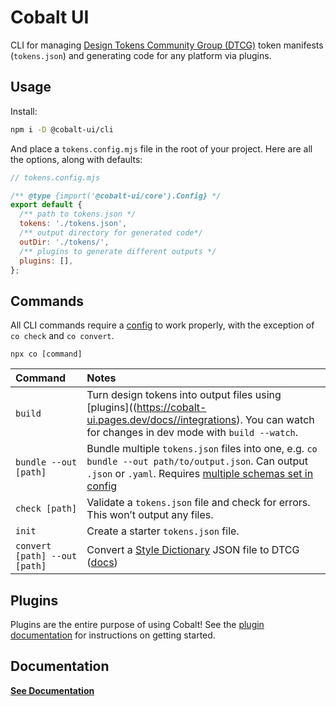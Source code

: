 # Cobalt UI

CLI for managing [Design Tokens Community Group (DTCG)](https://designtokens.org) token manifests (`tokens.json`) and generating code for any platform via plugins.

## Usage

Install:

```bash
npm i -D @cobalt-ui/cli
```

And place a `tokens.config.mjs` file in the root of your project. Here are all the options, along with defaults:

```js
// tokens.config.mjs

/** @type {import('@cobalt-ui/core').Config} */
export default {
  /** path to tokens.json */
  tokens: './tokens.json',
  /** output directory for generated code*/
  outDir: './tokens/',
  /** plugins to generate different outputs */
  plugins: [],
};
```

## Commands

All CLI commands require a [config](/docs/reference/config/) to work properly, with the exception of `co check` and `co convert`.

`npx co [command]`

| Command                       | Notes                                                                                                                                                                                                                                           |
| :---------------------------- | :---------------------------------------------------------------------------------------------------------------------------------------------------------------------------------------------------------------------------------------------- |
| `build`                       | Turn design tokens into output files using [plugins]((https://cobalt-ui.pages.dev/docs//integrations). You can watch for changes in dev mode with `build --watch`.                                                                              |
| `bundle --out [path]`         | Bundle multiple `tokens.json` files into one, e.g. `co bundle --out path/to/output.json`. Can output `.json` or `.yaml`. Requires [multiple schemas set in config](https://cobalt-ui.pages.dev/docs/reference/config/#loading-multiple-schemas) |
| `check [path]`                | Validate a `tokens.json` file and check for errors. This won’t output any files.                                                                                                                                                                |
| `init`                        | Create a starter `tokens.json` file.                                                                                                                                                                                                            |
| `convert [path] --out [path]` | Convert a [Style Dictionary](https://amzn.github.io/style-dictionary) JSON file to DTCG ([docs](https://cobalt-ui.pages.dev/docs/integrations/style-dictionary))                                                                                |

## Plugins

Plugins are the entire purpose of using Cobalt! See the [plugin documentation](https://cobalt-ui.pages.dev/docs/integrations/) for instructions on getting started.

## Documentation

**[See Documentation](https://cobalt-ui.pages.dev)**

